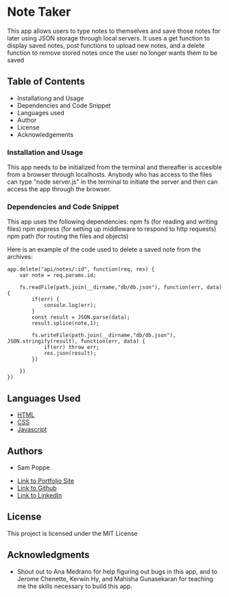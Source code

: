 # Note Taker

This app allows users to type notes to themselves and save those notes for later using JSON storage through local servers. It uses a get function to display saved notes, post functions to upload new notes, and a delete function to remove stored notes once the user no longer wants them to be saved

## Table of Contents

* Installationg and Usage
* Dependencies and Code Snippet
* Languages used
* Author
* License
* Acknowledgements

### Installation and Usage

This app needs to be initialized from the terminal and thereafter is accesible from a browser through localhosts. Anybody who has access to the files can type "node server.js" in the terminal to initiate the server and then can access the app through the browser.

### Dependencies and Code Snippet

This app uses the following dependencies:
npm fs (for reading and writing files)
npm express (for setting up middleware to respond to http requests)
npm path (for routing the files and objects)

Here is an example of the code used to delete a saved note from the archives:

```
app.delete("api/notes/:id", function(req, res) {
    var note = req.params.id;

    fs.readFile(path.join(__dirname,"db/db.json"), function(err, data) {
        if(err) {
            console.log(err);
        }
        const result = JSON.parse(data);
        result.splice(note,1);

        fs.writeFile(path.join(__dirname,"db/db.json"), JSON.stringify(result), function(err, data) {
            if(err) throw err;
            res.json(result);
        })
    
    })
})
```

## Languages Used

* [HTML](https://developer.mozilla.org/en-US/docs/Web/HTML)
* [CSS](https://developer.mozilla.org/en-US/docs/Web/CSS)
* [Javascript](https://developer.mozilla.org/en-US/docs/Web/JavaScript)

## Authors

* Sam Poppe 

- [Link to Portfolio Site](https://popsizzle.github.io/Portfolio/)
- [Link to Github](https://github.com/PopSizzle)
- [Link to LinkedIn](https://www.linkedin.com/in/sam-poppe-623281193/)

## License

This project is licensed under the MIT License 

## Acknowledgments

* Shout out to Ana Medrano for help figuring out bugs in this app, and to Jerome Chenette, Kerwin Hy, and Mahisha Gunasekaran for teaching me the skills necessary to build this app.